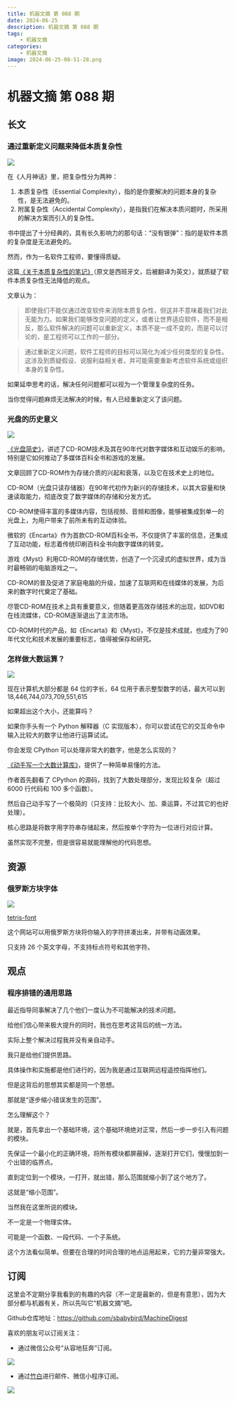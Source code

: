```yaml
---
title: 机器文摘 第 088 期
date: 2024-06-25
description: 机器文摘 第 088 期
tags: 
    - 机器文摘
categories: 
    - 机器文摘
image: 2024-06-25-08-51-28.png
---
```

# 机器文摘 第 088 期

## 长文
### 通过重新定义问题来降低本质复杂性
![](2024-06-25-08-51-15.png)

在《人月神话》里，把复杂性分为两种：

1. 本质复杂性（Essential Complexity），指的是你要解决的问题本身的复杂性，是无法避免的。
2. 附属复杂性（Accidental Complexity），是指我们在解决本质问题时，所采用的解决方案而引入的复杂性。

书中提出了十分经典的，具有长久影响力的那句话：“没有银弹”：指的是软件本质的复杂度是无法避免的。

然而，作为一名软件工程师，要懂得质疑。

这篇[《关于本质复杂性的笔记》](https://olano.dev/blog/a-note-on-essential-complexity)（原文是西班牙文，后被翻译为英文），就质疑了软件本质复杂性无法降低的观点。

文章认为：
> 即使我们不能仅通过改变软件来消除本质复杂性，但这并不意味着我们对此无能为力。如果我们能够改变问题的定义，或者让世界适应软件，而不是相反，那么软件解决的问题可以重新定义，本质不是一成不变的，而是可以讨论的，是工程师可以工作的一部分。

> 通过重新定义问题，软件工程师的目标可以简化为减少任何类型的复杂性。这涉及到质疑假设、说服利益相关者，并可能需要重新考虑软件系统或组织本身的复杂性。

如果延申思考的话，解决任何问题都可以视为一个管理复杂度的任务。

当你觉得问题麻烦无法解决的时候，有人已经重新定义了该问题。

### 光盘的历史意义
![](2024-06-25-08-51-28.png)

[《光盘简史》](https://www.fastcompany.com/91128052/history-of-cd-roms-encarta-myst)，讲述了CD-ROM技术及其在90年代对数字媒体和互动娱乐的影响，特别是它如何推动了多媒体百科全书和游戏的发展。

文章回顾了CD-ROM作为存储介质的兴起和衰落，以及它在技术史上的地位。

CD-ROM（光盘只读存储器）在90年代初作为新兴的存储技术，以其大容量和快速读取能力，彻底改变了数字媒体的存储和分发方式。

CD-ROM使得丰富的多媒体内容，包括视频、音频和图像，能够被集成到单一的光盘上，为用户带来了前所未有的互动体验。

微软的《Encarta》作为首款CD-ROM百科全书，不仅提供了丰富的信息，还集成了互动功能，标志着传统印刷百科全书向数字媒体的转变。

游戏《Myst》利用CD-ROM的存储优势，创造了一个沉浸式的虚拟世界，成为当时最畅销的电脑游戏之一。

CD-ROM的普及促进了家庭电脑的升级，加速了互联网和在线媒体的发展，为后来的数字时代奠定了基础。

尽管CD-ROM在技术上具有重要意义，但随着更高效存储技术的出现，如DVD和在线流媒体，CD-ROM逐渐退出了主流市场。

CD-ROM时代的产品，如《Encarta》和《Myst》，不仅是技术成就，也成为了90年代文化和技术发展的重要标志，值得被保存和研究。

### 怎样做大数运算？
![](2024-06-25-08-51-38.png)

现在计算机大部分都是 64 位的字长，64 位用于表示整型数字的话，最大可以到 18,446,744,073,709,551,615 

如果超出这个大小，还能算吗？

如果你手头有一个 Python 解释器（C 实现版本），你可以尝试在它的交互命令中输入比较大的数字让他进行运算试试。

你会发现 CPython 可以处理非常大的数字，他是怎么实现的？

[《动手写一个大数计算库》](https://austinhenley.com/blog/bignum1.html)，提供了一种简单易懂的方法。

作者首先翻看了 CPython 的源码，找到了大数处理部分，发现比较复杂（超过 6000 行代码和 100 多个函数）。

然后自己动手写了一个极简的（只支持：比较大小、加、乘运算，不过其它的也好处理）。

核心思路是将数字用字符串存储起来，然后按单个字符为一位进行对应计算。

虽然实现不完整，但是很容易就能理解他的代码思想。

## 资源
### 俄罗斯方块字体
![](2024-06-25-08-52-03.png)

[tetris-font](https://erikdemaine.org/fonts/tetris/?text=hello+world&speed=10)

这个网站可以用俄罗斯方块将你输入的字符拼凑出来，并带有动画效果。

只支持 26 个英文字母，不支持标点符号和其他字符。 ​​​

## 观点
### 程序排错的通用思路
最近指导同事解决了几个他们一度认为不可能解决的技术问题。

给他们信心带来极大提升的同时，我也在思考这背后的统一方法。

实际上整个解决过程我并没有亲自动手。

我只是给他们提供思路。

具体操作和实施都是他们进行的，因为我是通过互联网远程遥控指挥他们。

但是这背后的思想其实都是同一个思想。

那就是“逐步缩小错误发生的范围”。

怎么理解这个？

就是，首先拿出一个基础环境，这个基础环境绝对正常，然后一步一步引入有问题的模块。

先保证一个最小化的正确环境，将所有模块都屏蔽掉，逐渐打开它们，慢慢加到一个出错的临界点。

直到定位到一个模块，一打开，就出错，那么范围就缩小到了这个地方了。

这就是“缩小范围”。

当然我在这里所说的模块。

不一定是一个物理实体。

可能是一个函数、一段代码、一个子系统。

这个方法看似简单。但要在合理的时间合理的地点运用起来，它的力量非常强大。

## 订阅
这里会不定期分享我看到的有趣的内容（不一定是最新的，但是有意思），因为大部分都与机器有关，所以先叫它“机器文摘”吧。

Github仓库地址：https://github.com/sbabybird/MachineDigest

喜欢的朋友可以订阅关注：

- 通过微信公众号“从容地狂奔”订阅。

![](../weixin.jpg)

- 通过[竹白](https://zhubai.love/)进行邮件、微信小程序订阅。

![](../zhubai.jpg)
